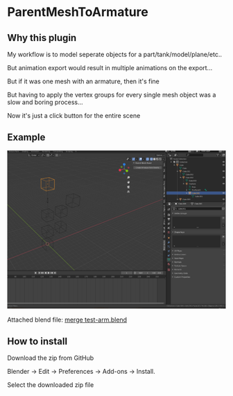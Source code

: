 # ParentMeshToArmature

## Why this plugin

My workflow is to model seperate objects for a part/tank/model/plane/etc..

But animation export would result in multiple animations on the export...

But if it was one mesh with an armature, then it's fine

But having to apply the vertex groups for every single mesh object was a slow and boring process...

Now it's just a click button for the entire scene

## Example 

![](/docs/ParentMesh-To-Armature-system.gif)

Attached blend file: [merge test-arm.blend](https://github.com/aurorasean/ParentMeshToArmature/blob/main/docs/merge%20test-arm.blend)

## How to install

Download the zip from GitHub 

Blender -> Edit -> Preferences -> Add-ons -> Install.

Select the downloaded zip file

  